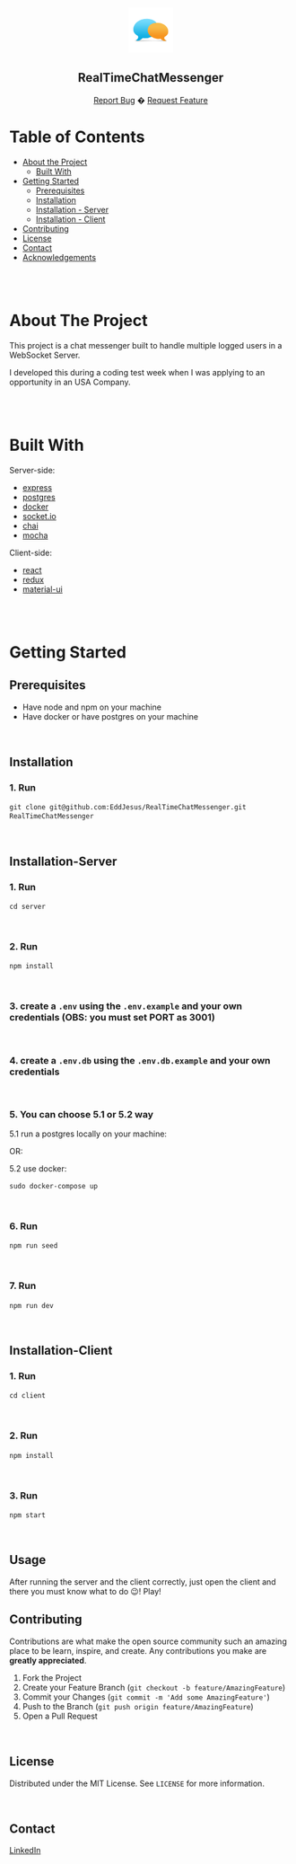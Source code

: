 <!--
repo name: RealTimeChatMessenger
description: Project developed to pass a code test
github name: EddJesus
link: https://github.com/EddJesus/RealTimeChatMessenger
logo path: client/public/logo.png
twitter: https://twitter.com/EdJesuus
email: edusanto22@gmail.com
-->

<!-- PROJECT LOGO -->
<br />
<p align="center">
  <a href="https://github.com/EddJesus/RealTimeChatMessenger">
    <img src="client/public/logo.png" alt="Logo" width="80" height="80">
  </a>
  <h2 align="center">
    RealTimeChatMessenger
  </h2>
    <p align="center">
      <a href="https://github.com/EddJesus/RealTimeChatMessenger/issues">Report Bug</a>
      �
      <a href="https://github.com/EddJesus/RealTimeChatMessenger/issues">Request Feature</a>
    </p>

</p>

<!-- TABLE OF CONTENTS -->

# Table of Contents

- [About the Project](#about-the-project)
  - [Built With](#built-with)
- [Getting Started](#getting-started)
  - [Prerequisites](#prerequisites)
  - [Installation](#installation)
  - [Installation - Server](#installation-server)
  - [Installation - Client](#installation-client)
- [Contributing](#contributing)
- [License](#license)
- [Contact](#contact)
- [Acknowledgements](#acknowledgements)

<br><br>

<!-- ABOUT THE PROJECT -->

# About The Project

This project is a chat messenger built to handle multiple logged users in a WebSocket Server.

I developed this during a coding test week when I was applying to an opportunity in an USA Company.

<br><br>

# Built With

Server-side:

- [express](https://expressjs.com/pt-br/)
- [postgres](https://www.postgresql.org/)
- [docker](https://www.docker.com/)
- [socket.io](https://socket.io/)
- [chai](https://www.chaijs.com/)
- [mocha](https://mochajs.org/)

Client-side:

- [react](https://reactjs.org/)
- [redux](https://redux.js.org/)
- [material-ui](https://mui.com/pt/)

<br><br>

<!-- GETTING STARTED -->

# Getting Started

## Prerequisites

- Have node and npm on your machine
- Have docker or have postgres on your machine

<br>

## Installation

### 1. Run

```
git clone git@github.com:EddJesus/RealTimeChatMessenger.git RealTimeChatMessenger
```

<br>

## Installation-Server

### 1. Run

```
cd server
```

<br>

### 2. Run

```
npm install
```

<br>

### 3. create a `.env` using the `.env.example` and your own credentials (OBS: you must set PORT as 3001)

<br>

### 4. create a `.env.db` using the `.env.db.example` and your own credentials

<br>

### 5. You can choose 5.1 or 5.2 way

5.1 run a postgres locally on your machine:

OR:

5.2 use docker:

```
sudo docker-compose up
```

<br>

### 6. Run

```
npm run seed
```

<br>

### 7. Run

```
npm run dev
```

<br>

## Installation-Client

### 1. Run

```
cd client
```

<br>

### 2. Run

```
npm install
```

<br>

### 3. Run

```
npm start
```

<br>

<!-- CONTRIBUTING -->

## Usage

After running the server and the client correctly, just open the client and there you must know what to do 😉! Play!

## Contributing

Contributions are what make the open source community such an amazing place to be learn, inspire, and create. Any contributions you make are **greatly appreciated**.

1. Fork the Project
2. Create your Feature Branch (`git checkout -b feature/AmazingFeature`)
3. Commit your Changes (`git commit -m 'Add some AmazingFeature'`)
4. Push to the Branch (`git push origin feature/AmazingFeature`)
5. Open a Pull Request

<br>

<!-- LICENSE -->

## License

Distributed under the MIT License. See `LICENSE` for more information.

<br>

<!-- CONTACT -->

## Contact

[LinkedIn](https://www.linkedin.com/in/dev-eduardo-jesus/)
